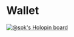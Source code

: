 # Wallet

[![@spk's Holopin board](https://holopin.io/api/user/board?user=spk)](https://holopin.io/@spk)
